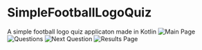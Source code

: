 # SimpleFootballLogoQuiz
 A simple football logo quiz applicaton made in Kotlin
![Main Page](https://user-images.githubusercontent.com/52852917/93580690-0b690a80-f998-11ea-881e-208406dc9fc5.jpg)
![Questions](https://user-images.githubusercontent.com/52852917/93580854-3ce1d600-f998-11ea-9764-d3b019a6be75.jpg)
![Next Question](https://user-images.githubusercontent.com/52852917/93580868-423f2080-f998-11ea-90d6-b0f34e388867.jpg)
![Results Page](https://user-images.githubusercontent.com/52852917/93580872-44a17a80-f998-11ea-95c6-3309ca3d5a2c.jpg)
